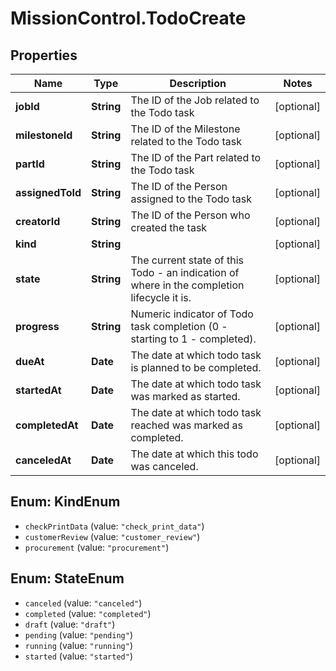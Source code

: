 # MissionControl.TodoCreate

## Properties
Name | Type | Description | Notes
------------ | ------------- | ------------- | -------------
**jobId** | **String** | The ID of the Job related to the Todo task | [optional] 
**milestoneId** | **String** | The ID of the Milestone related to the Todo task | [optional] 
**partId** | **String** | The ID of the Part related to the Todo task | [optional] 
**assignedToId** | **String** | The ID of the Person assigned to the Todo task | [optional] 
**creatorId** | **String** | The ID of the Person who created the task | [optional] 
**kind** | **String** |  | [optional] 
**state** | **String** | The current state of this Todo - an indication of where in the completion lifecycle it is. | [optional] 
**progress** | **String** | Numeric indicator of Todo task completion (0 - starting to 1 - completed). | [optional] 
**dueAt** | **Date** | The date at which todo task is planned to be completed. | [optional] 
**startedAt** | **Date** | The date at which todo task was marked as started. | [optional] 
**completedAt** | **Date** | The date at which todo task reached was marked as completed. | [optional] 
**canceledAt** | **Date** | The date at which this todo was canceled. | [optional] 

<a name="KindEnum"></a>
## Enum: KindEnum

* `checkPrintData` (value: `"check_print_data"`)
* `customerReview` (value: `"customer_review"`)
* `procurement` (value: `"procurement"`)


<a name="StateEnum"></a>
## Enum: StateEnum

* `canceled` (value: `"canceled"`)
* `completed` (value: `"completed"`)
* `draft` (value: `"draft"`)
* `pending` (value: `"pending"`)
* `running` (value: `"running"`)
* `started` (value: `"started"`)

